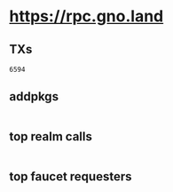 # https://rpc.gno.land

## TXs
```
6594
```

## addpkgs
```
```

## top realm calls
```
```

## top faucet requesters
```
```

